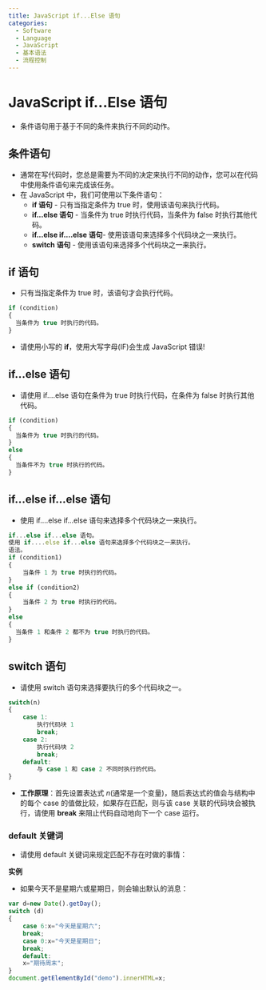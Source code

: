```yaml
---
title: JavaScript if...Else 语句
categories:
  - Software
  - Language
  - JavaScript
  - 基本语法
  - 流程控制
---
```

# JavaScript if...Else 语句

- 条件语句用于基于不同的条件来执行不同的动作。

## 条件语句

- 通常在写代码时，您总是需要为不同的决定来执行不同的动作，您可以在代码中使用条件语句来完成该任务。
- 在 JavaScript 中，我们可使用以下条件语句：
    - **if 语句** - 只有当指定条件为 true 时，使用该语句来执行代码。
    - **if...else 语句** - 当条件为 true 时执行代码，当条件为 false 时执行其他代码。
    - **if...else if....else 语句**- 使用该语句来选择多个代码块之一来执行。
    - **switch 语句** - 使用该语句来选择多个代码块之一来执行。

## if 语句

- 只有当指定条件为 true 时，该语句才会执行代码。

```js
if (condition)
{
  当条件为 true 时执行的代码。
}
```

- 请使用小写的 **if**，使用大写字母(IF)会生成 JavaScript 错误!

## if...else 语句

- 请使用 if....else 语句在条件为 true 时执行代码，在条件为 false 时执行其他代码。

```js
if (condition)
{
  当条件为 true 时执行的代码。
}
else
{
  当条件不为 true 时执行的代码。
}
```

## if...else if...else 语句

- 使用 if....else if...else 语句来选择多个代码块之一来执行。

```js
if...else if...else 语句。
使用 if....else if...else 语句来选择多个代码块之一来执行。
语法。
if (condition1)
{
    当条件 1 为 true 时执行的代码。
}
else if (condition2)
{
    当条件 2 为 true 时执行的代码。
}
else
{
  当条件 1 和条件 2 都不为 true 时执行的代码。
}
```

## switch 语句

- 请使用 switch 语句来选择要执行的多个代码块之一。

```js
switch(n)
{
    case 1:
        执行代码块 1
        break;
    case 2:
        执行代码块 2
        break;
    default:
        与 case 1 和 case 2 不同时执行的代码。
}
```

- **工作原理**：首先设置表达式 *n*(通常是一个变量)，随后表达式的值会与结构中的每个 case 的值做比较，如果存在匹配，则与该 case 关联的代码块会被执行，请使用 **break** 来阻止代码自动地向下一个 case 运行。

### default 关键词

- 请使用 default 关键词来规定匹配不存在时做的事情：

**实例**

- 如果今天不是星期六或星期日，则会输出默认的消息：

```js
var d=new Date().getDay();
switch (d)
{
    case 6:x="今天是星期六";
    break;
    case 0:x="今天是星期日";
    break;
    default:
    x="期待周末";
}
document.getElementById("demo").innerHTML=x;
```

